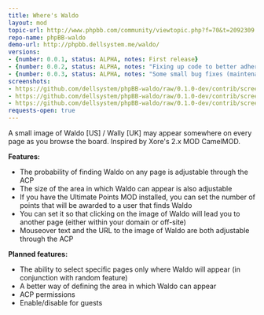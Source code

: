 ```yaml
---
title: Where's Waldo
layout: mod
topic-url: http://www.phpbb.com/community/viewtopic.php?f=70&t=2092309
repo-name: phpBB-waldo
demo-url: http://phpbb.dellsystem.me/waldo/
versions:
- {number: 0.0.1, status: ALPHA, notes: First release}
- {number: 0.0.2, status: ALPHA, notes: "Fixing up code to better adhere to standards, some new config settings"}
- {number: 0.0.3, status: ALPHA, notes: "Some small bug fixes (maintenance release)"}
screenshots:
- https://github.com/dellsystem/phpBB-waldo/raw/0.1.0-dev/contrib/screenshot-index.png
- https://github.com/dellsystem/phpBB-waldo/raw/0.1.0-dev/contrib/screenshot-profile.png
- https://github.com/dellsystem/phpBB-waldo/raw/0.1.0-dev/contrib/screenshot-ucp.png
requests-open: true
---
```


A small image of Waldo \[US\] / Wally \[UK\] may appear somewhere on every page as you browse the board. Inspired by Xore's 2.x MOD CamelMOD.

**Features:**

*   The probability of finding Waldo on any page is adjustable through the ACP
*   The size of the area in which Waldo can appear is also adjustable
*   If you have the Ultimate Points MOD installed, you can set the number of points that will be awarded to a user that finds Waldo
*   You can set it so that clicking on the image of Waldo will lead you to another page (either within your domain or off-site)
*	Mouseover text and the URL to the image of Waldo are both adjustable through the ACP

**Planned features:**

*	The ability to select specific pages only where Waldo will appear (in conjunction with random feature)
*	A better way of defining the area in which Waldo can appear
*	ACP permissions
*	Enable/disable for guests

